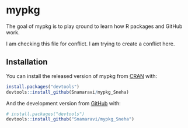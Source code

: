 
<!-- README.md is generated from README.Rmd. Please edit that file -->

# mypkg

<!-- badges: start -->

<!-- badges: end -->

The goal of mypkg is to play qround to learn how R packages and GitHub
work.

I am checking this file for conflict. I am trying to create a conflict
here.

## Installation

You can install the released version of mypkg from
[CRAN](https://CRAN.R-project.org) with:

``` r
install.packages("devtools")
devtools::install_github(Snamaravi/mypkg_Sneha)
```

And the development version from [GitHub](https://github.com/) with:

``` r
# install.packages("devtools")
devtools::install_github("Snamaravi/mypkg_Sneha")
```
